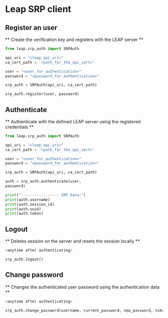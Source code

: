 # Leap SRP client


## Register an user

** Create the verification key and registers with the LEAP server **

```python
from leap.srp_auth import SRPAuth

api_uri = "<leap_api_uri>"
ca_cert_path = '<path_for_the_api_cert>'

user = "<user_for_authentication>"
password = "<password_for_authentication>"

srp_auth = SRPAuth(api_uri, ca_cert_path)

srp_auth.register(user, password)
```

## Authenticate

** Authenticate with the defined LEAP server using the registered credentials **

```python
from leap.srp_auth import SRPAuth

api_uri = "<leap_api_uri>"
ca_cert_path = '<path_for_the_api_cert>'

user = "<user_for_authentication>"
password = "<password_for_authentication>"

srp_auth = SRPAuth(api_uri, ca_cert_path)

auth = srp_auth.authenticate(user,
password)

print("----------------- SRP Data:")
print(auth.username)
print(auth.session_id)
print(auth.uuid)
print(auth.token)
```

## Logout

** Deletes session on the server and resets the session locally **


```python
<anytime after authenticating>

srp_auth.logout()
```

## Change password

** Changes the authenticated user password using the authentication data **

```python
<anytime after authenticating>

srp_auth.change_password(username, current_password, new_password, token, uuid)
```
